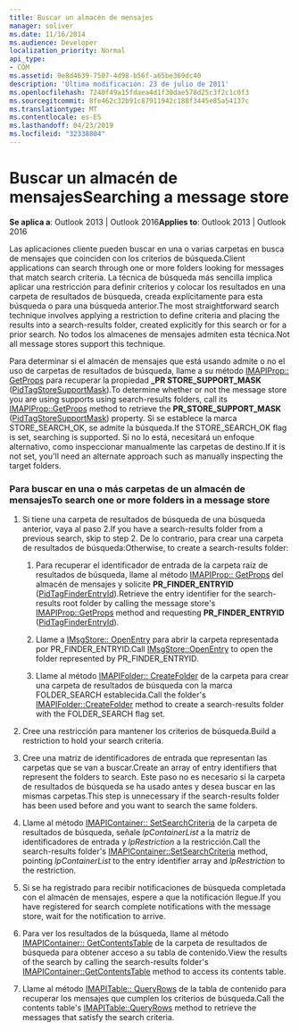 ```yaml
---
title: Buscar un almacén de mensajes
manager: soliver
ms.date: 11/16/2014
ms.audience: Developer
localization_priority: Normal
api_type:
- COM
ms.assetid: 9e8d4639-7507-4d98-b56f-a65be369dc40
description: 'Última modificación: 23 de julio de 2011'
ms.openlocfilehash: 7240f49a15fdaea4d1f30dae578d25c3f2c1c0f3
ms.sourcegitcommit: 8fe462c32b91c87911942c188f3445e85a54137c
ms.translationtype: MT
ms.contentlocale: es-ES
ms.lasthandoff: 04/23/2019
ms.locfileid: "32338804"
---
```

# <a name="searching-a-message-store"></a><span data-ttu-id="b44f9-103">Buscar un almacén de mensajes</span><span class="sxs-lookup"><span data-stu-id="b44f9-103">Searching a message store</span></span>

<span data-ttu-id="b44f9-104">**Se aplica a**: Outlook 2013 | Outlook 2016</span><span class="sxs-lookup"><span data-stu-id="b44f9-104">**Applies to**: Outlook 2013 | Outlook 2016</span></span> 
  
<span data-ttu-id="b44f9-105">Las aplicaciones cliente pueden buscar en una o varias carpetas en busca de mensajes que coinciden con los criterios de búsqueda.</span><span class="sxs-lookup"><span data-stu-id="b44f9-105">Client applications can search through one or more folders looking for messages that match search criteria.</span></span> <span data-ttu-id="b44f9-106">La técnica de búsqueda más sencilla implica aplicar una restricción para definir criterios y colocar los resultados en una carpeta de resultados de búsqueda, creada explícitamente para esta búsqueda o para una búsqueda anterior.</span><span class="sxs-lookup"><span data-stu-id="b44f9-106">The most straightforward search technique involves applying a restriction to define criteria and placing the results into a search-results folder, created explicitly for this search or for a prior search.</span></span> <span data-ttu-id="b44f9-107">No todos los almacenes de mensajes admiten esta técnica.</span><span class="sxs-lookup"><span data-stu-id="b44f9-107">Not all message stores support this technique.</span></span> 

<span data-ttu-id="b44f9-108">Para determinar si el almacén de mensajes que está usando admite o no el uso de carpetas de resultados de búsqueda, llame a su método [IMAPIProp:: GetProps](imapiprop-getprops.md) para recuperar la propiedad **\_PR STORE_SUPPORT_MASK** ([PidTagStoreSupportMask](pidtagstoresupportmask-canonical-property.md)).</span><span class="sxs-lookup"><span data-stu-id="b44f9-108">To determine whether or not the message store you are using supports using search-results folders, call its [IMAPIProp::GetProps](imapiprop-getprops.md) method to retrieve the **PR\_STORE_SUPPORT_MASK** ([PidTagStoreSupportMask](pidtagstoresupportmask-canonical-property.md)) property.</span></span> <span data-ttu-id="b44f9-109">Si se establece la marca STORE_SEARCH_OK, se admite la búsqueda.</span><span class="sxs-lookup"><span data-stu-id="b44f9-109">If the STORE_SEARCH_OK flag is set, searching is supported.</span></span> <span data-ttu-id="b44f9-110">Si no lo está, necesitará un enfoque alternativo, como inspeccionar manualmente las carpetas de destino.</span><span class="sxs-lookup"><span data-stu-id="b44f9-110">If it is not set, you'll need an alternate approach such as manually inspecting the target folders.</span></span>
  
### <a name="to-search-one-or-more-folders-in-a-message-store"></a><span data-ttu-id="b44f9-111">Para buscar en una o más carpetas de un almacén de mensajes</span><span class="sxs-lookup"><span data-stu-id="b44f9-111">To search one or more folders in a message store</span></span>
  
1. <span data-ttu-id="b44f9-112">Si tiene una carpeta de resultados de búsqueda de una búsqueda anterior, vaya al paso 2.</span><span class="sxs-lookup"><span data-stu-id="b44f9-112">If you have a search-results folder from a previous search, skip to step 2.</span></span> <span data-ttu-id="b44f9-113">De lo contrario, para crear una carpeta de resultados de búsqueda:</span><span class="sxs-lookup"><span data-stu-id="b44f9-113">Otherwise, to create a search-results folder:</span></span>
    
    1. <span data-ttu-id="b44f9-114">Para recuperar el identificador de entrada de la carpeta raíz de resultados de búsqueda, llame al método [IMAPIProp:: GetProps](imapiprop-getprops.md) del almacén de mensajes y solicite **PR_FINDER_ENTRYID** ([PidTagFinderEntryId](pidtagfinderentryid-canonical-property.md)).</span><span class="sxs-lookup"><span data-stu-id="b44f9-114">Retrieve the entry identifier for the search-results root folder by calling the message store's [IMAPIProp::GetProps](imapiprop-getprops.md) method and requesting **PR_FINDER_ENTRYID** ([PidTagFinderEntryId](pidtagfinderentryid-canonical-property.md)).</span></span>
        
    2. <span data-ttu-id="b44f9-115">Llame a [IMsgStore:: OpenEntry](imsgstore-openentry.md) para abrir la carpeta representada por PR_FINDER_ENTRYID.</span><span class="sxs-lookup"><span data-stu-id="b44f9-115">Call [IMsgStore::OpenEntry](imsgstore-openentry.md) to open the folder represented by PR_FINDER_ENTRYID.</span></span> 
        
    3. <span data-ttu-id="b44f9-116">Llame al método [IMAPIFolder:: CreateFolder](imapifolder-createfolder.md) de la carpeta para crear una carpeta de resultados de búsqueda con la marca FOLDER_SEARCH establecida.</span><span class="sxs-lookup"><span data-stu-id="b44f9-116">Call the folder's [IMAPIFolder::CreateFolder](imapifolder-createfolder.md) method to create a search-results folder with the FOLDER_SEARCH flag set.</span></span> 
    
2. <span data-ttu-id="b44f9-117">Cree una restricción para mantener los criterios de búsqueda.</span><span class="sxs-lookup"><span data-stu-id="b44f9-117">Build a restriction to hold your search criteria.</span></span> 
    
3. <span data-ttu-id="b44f9-118">Cree una matriz de identificadores de entrada que representan las carpetas que se van a buscar.</span><span class="sxs-lookup"><span data-stu-id="b44f9-118">Create an array of entry identifiers that represent the folders to search.</span></span> <span data-ttu-id="b44f9-119">Este paso no es necesario si la carpeta de resultados de búsqueda se ha usado antes y desea buscar en las mismas carpetas.</span><span class="sxs-lookup"><span data-stu-id="b44f9-119">This step is unnecessary if the search-results folder has been used before and you want to search the same folders.</span></span>
    
4. <span data-ttu-id="b44f9-120">Llame al método [IMAPIContainer:: SetSearchCriteria](imapicontainer-setsearchcriteria.md) de la carpeta de resultados de búsqueda, señale _lpContainerList_ a la matriz de identificadores de entrada y _lpRestriction_ a la restricción.</span><span class="sxs-lookup"><span data-stu-id="b44f9-120">Call the search-results folder's [IMAPIContainer::SetSearchCriteria](imapicontainer-setsearchcriteria.md) method, pointing  _lpContainerList_ to the entry identifier array and  _lpRestriction_ to the restriction.</span></span> 
    
5. <span data-ttu-id="b44f9-121">Si se ha registrado para recibir notificaciones de búsqueda completada con el almacén de mensajes, espere a que la notificación llegue.</span><span class="sxs-lookup"><span data-stu-id="b44f9-121">If you have registered for search complete notifications with the message store, wait for the notification to arrive.</span></span>
    
6. <span data-ttu-id="b44f9-122">Para ver los resultados de la búsqueda, llame al método [IMAPIContainer:: GetContentsTable](imapicontainer-getcontentstable.md) de la carpeta de resultados de búsqueda para obtener acceso a su tabla de contenido.</span><span class="sxs-lookup"><span data-stu-id="b44f9-122">View the results of the search by calling the search-results folder's [IMAPIContainer::GetContentsTable](imapicontainer-getcontentstable.md) method to access its contents table.</span></span> 
    
7. <span data-ttu-id="b44f9-123">Llame al método [IMAPITable:: QueryRows](imapitable-queryrows.md) de la tabla de contenido para recuperar los mensajes que cumplen los criterios de búsqueda.</span><span class="sxs-lookup"><span data-stu-id="b44f9-123">Call the contents table's [IMAPITable::QueryRows](imapitable-queryrows.md) method to retrieve the messages that satisfy the search criteria.</span></span> 
    

